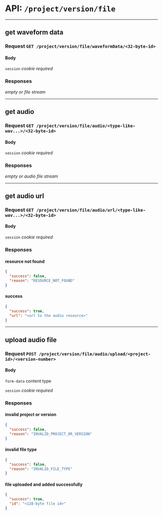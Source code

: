 # API: `/project/version/file`

---
## get waveform data

### Request `GET /project/version/file/waveformData/<32-byte-id>`

#### Body

`session` _cookie required_

### Responses

_empty or file stream_

---
## get audio

### Request `GET /project/version/file/audio/<type-like-wav...>/<32-byte-id>`

#### Body

`session` _cookie required_

### Responses

_empty or audio file stream_

---
## get audio url

### Request `GET /project/version/file/audio/url/<type-like-wav...>/<32-byte-id>`

#### Body

`session` _cookie required_

### Responses

#### resource not found

```json
{
  "success": false,
  "reason": "RESOURCE_NOT_FOUND"
}
```

#### success

```json
{
  "success": true,
  "url": "<url to the audio resource>"
}
```

---
## upload audio file

### Request `POST /project/version/file/audio/upload/<project-id>/<version-number>`

#### Body

`form-data` content type

`session` _cookie required_

### Responses

#### invalid project or version

```json
{
  "success": false,
  "reason": "INVALID_PROJECT_OR_VERSION"
}
```

#### invalid file type

```json
{
  "success": false,
  "reason": "INVALID_FILE_TYPE"
}
```

#### file uploaded and added successfully

```json
{
  "success": true,
  "id": "<128-byte file id>"
}
```
